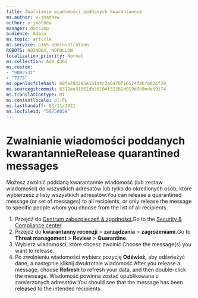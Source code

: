 ```yaml
---
title: Zwalnianie wiadomości poddanych kwarantannie
ms.author: v-jmathew
author: v-jmathew
manager: dansimp
audience: Admin
ms.topic: article
ms.service: o365-administration
ROBOTS: NOINDEX, NOFOLLOW
localization_priority: Normal
ms.collection: Adm_O365
ms.custom:
- "9002531"
- "7375"
ms.openlocfilehash: b8fe293295e161dfc2a6476f16574febfb92bf29
ms.sourcegitcommit: 6312ee31561db36104f32282d019d069ede69174
ms.translationtype: MT
ms.contentlocale: pl-PL
ms.lasthandoff: 03/11/2021
ms.locfileid: "50750059"
---
```

# <a name="release-quarantined-messages"></a><span data-ttu-id="8db1c-102">Zwalnianie wiadomości poddanych kwarantannie</span><span class="sxs-lookup"><span data-stu-id="8db1c-102">Release quarantined messages</span></span>

<span data-ttu-id="8db1c-103">Możesz zwolnić poddaną kwarantannie wiadomość (lub zestaw wiadomości) do wszystkich adresatów lub tylko do określonych osób, które wybierzesz z listy wszystkich adresatów.</span><span class="sxs-lookup"><span data-stu-id="8db1c-103">You can release a quarantined message (or set of messages) to all recipients, or only release the message to specific people whom you choose from the list of all recipients.</span></span>

1. <span data-ttu-id="8db1c-104">Przejdź do [Centrum zabezpieczeń & zgodności.](https://go.microsoft.com/fwlink/p/?linkid=2077143)</span><span class="sxs-lookup"><span data-stu-id="8db1c-104">Go to the [Security & Compliance center](https://go.microsoft.com/fwlink/p/?linkid=2077143).</span></span>
2. <span data-ttu-id="8db1c-105">Przejdź do **kwarantanny recenzji**  >  **zarządzania**  >  **zagrożeniami.**</span><span class="sxs-lookup"><span data-stu-id="8db1c-105">Go to **Threat management** > **Review** > **Quarantine**.</span></span>
3. <span data-ttu-id="8db1c-106">Wybierz wiadomości, które chcesz zwolnić.</span><span class="sxs-lookup"><span data-stu-id="8db1c-106">Choose the message(s) you want to release.</span></span>
4. <span data-ttu-id="8db1c-107">Po zwolnieniu wiadomości wybierz pozycję **Odśwież,** aby odświeżyć dane, a następnie kliknij dwukrotnie wiadomość.</span><span class="sxs-lookup"><span data-stu-id="8db1c-107">After you release a message, choose **Refresh** to refresh your data, and then double-click the message.</span></span> <span data-ttu-id="8db1c-108">Wiadomość powinna zostać opublikowana u zamierzonych adresatów.</span><span class="sxs-lookup"><span data-stu-id="8db1c-108">You should see that the message has been released to the intended recipients.</span></span>
